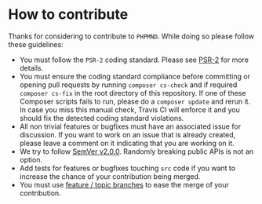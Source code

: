 # How to contribute

Thanks for considering to contribute to `PHPMND`. While doing so please follow these guidelines:
 
 - You must follow the `PSR-2` coding standard. Please see [PSR-2](http://www.php-fig.org/psr/psr-2/) for more details.
 - You must ensure the coding standard compliance before committing or opening pull requests by running `composer cs-check` and if required `composer cs-fix` in the root directory of this repository. If one of these Composer scripts fails to run, please do a `composer update` and rerun it. In case you miss this manual check, Travis CI will enforce it and you should fix the detected coding standard violations.
 - All non trivial features or bugfixes must have an associated issue for discussion. If you want to work on an issue that is already created, please leave a comment on it indicating that you are working on it.
 - We try to follow [SemVer v2.0.0](http://semver.org/). Randomly breaking public APIs is not an option.
 - Add tests for features or bugfixes touching `src` code if you want to increase the chance of your contribution being merged.
 - You must use [feature / topic branches](https://git-scm.com/book/en/v2/Git-Branching-Branching-Workflows) to ease the merge of your contribution.
